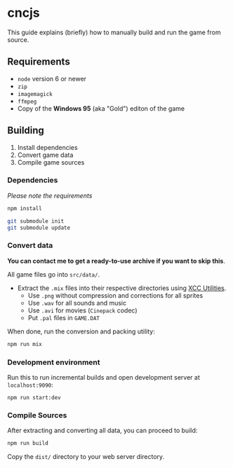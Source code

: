 # cncjs

This guide explains (briefly) how to manually build and run the game from source.

## Requirements

* `node` version 6 or newer
* `zip`
* `imagemagick`
* `ffmpeg`
* Copy of the **Windows 95** (aka "Gold") editon of the game

## Building

1. Install dependencies
2. Convert game data
3. Compile game sources

### Dependencies

*Please note the requirements*

```bash
npm install

git submodule init
git submodule update
```

### Convert data

**You can contact me to get a ready-to-use archive if you want to skip this**.

All game files go into `src/data/`.

* Extract the `.mix` files into their respective directories using [XCC Utilities](http://xhp.xwis.net/utilities/).
    * Use `.png` without compression and corrections for all sprites
    * Use `.wav` for all sounds and music
    * Use `.avi` for movies (`Cinepack` codec)
    * Put `.pal` files in `GAME.DAT`

When done, run the conversion and packing utility:

```bash
npm run mix
```

### Development environment

Run this to run incremental builds and open development server at `localhost:9090`:

```
npm run start:dev
```

### Compile Sources

After extracting and converting all data, you can proceed to build:

```bash
npm run build
```

Copy the `dist/` directory to your web server directory.
